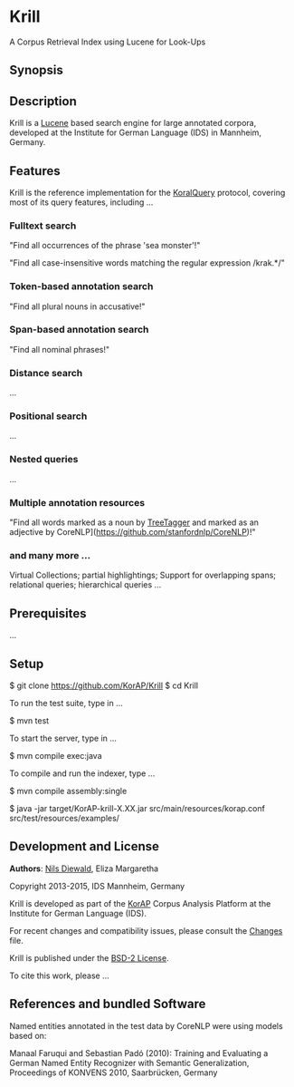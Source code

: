 # Krill

A Corpus Retrieval Index using Lucene for Look-Ups

## Synopsis

## Description

Krill is a [Lucene](https://lucene.apache.org/) based search
engine for large annotated corpora,
developed at the Institute for German Language (IDS) in Mannheim,
Germany.

## Features

Krill is the reference implementation for the
[KoralQuery](https://github.com/KorAP/Koral) protocol, covering
most of its query features, including ...

### Fulltext search

"Find all occurrences of the phrase 'sea monster'!"

"Find all case-insensitive words matching the regular expression /krak.*/"

### Token-based annotation search

"Find all plural nouns in accusative!"

### Span-based annotation search

"Find all nominal phrases!"

### Distance search

...

### Positional search

...

### Nested queries

...

### Multiple annotation resources

"Find all words marked as a noun by
[TreeTagger](http://www.ims.uni-stuttgart.de/forschung/ressourcen/werkzeuge/treetagger.html)
and marked as an adjective by CoreNLP](https://github.com/stanfordnlp/CoreNLP)!"

### and many more ...

Virtual Collections;
partial highlightings;
Support for overlapping spans;
relational queries;
hierarchical queries ...

## Prerequisites

...

## Setup

  $ git clone https://github.com/KorAP/Krill
  $ cd Krill

To run the test suite, type in ...

  $ mvn test

To start the server, type in ...

  $ mvn compile exec:java

To compile and run the indexer, type ...

  $ mvn compile assembly:single

  $ java -jar target/KorAP-krill-X.XX.jar
    src/main/resources/korap.conf
    src/test/resources/examples/

## Development and License

**Authors**: [Nils Diewald](http://nils-diewald.de/), Eliza Margaretha

Copyright 2013-2015, IDS Mannheim, Germany

Krill is developed as part of the [KorAP](https://korap.ids-mannheim.de/)
Corpus Analysis Platform at the Institute for German Language (IDS).

For recent changes and compatibility issues, please consult the
[Changes](https://raw.githubusercontent.com/KorAP/Krill/master/Changes)
file.

Krill is published under the
[BSD-2 License](https://raw.githubusercontent.com/KorAP/Krill/master/LICENSE).

To cite this work, please ...

## References and bundled Software

Named entities annotated in the test data by CoreNLP were using
models based on:

  Manaal Faruqui and Sebastian Padó (2010):
  Training and Evaluating a German Named Entity
  Recognizer with Semantic Generalization,
  Proceedings of KONVENS 2010,
  Saarbrücken, Germany
